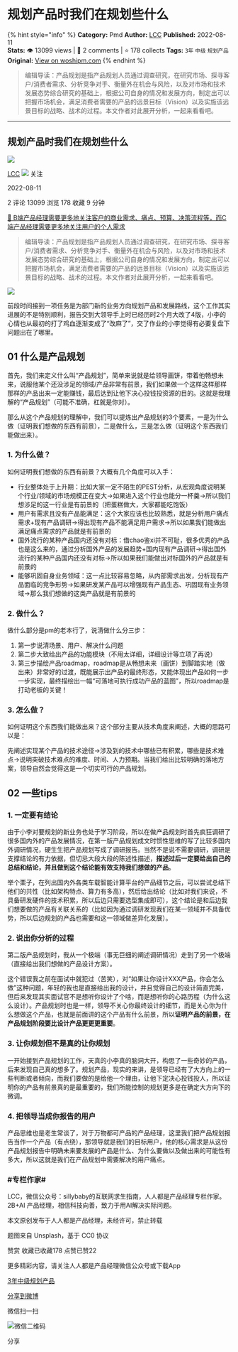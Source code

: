 # 规划产品时我们在规划些什么
{% hint style="info" %}
**Category:** Pmd
**Author:** [LCC](https://www.woshipm.com/u/1031974)
**Published:** 2022-08-11  
**Stats:** 👁️ 13099 views | 💬 2 comments | ⭐ 178 collects
**Tags:** `3年` `中级` `规划产品`
**Original:** [View on woshipm.com](https://www.woshipm.com/pmd/5558092.html)
{% endhint %}
> 编辑导读：产品规划是指产品规划人员通过调查研究，在研究市场、探寻客户/消费者需求、分析竞争对手、衡量外在机会与风险，以及对市场和技术发展态势综合研究的基础上，根据公司自身的情况和发展方向，制定出可以把握市场机会，满足消费者需要的产品的远景目标（Vision）以及实施该远景目标的战略、战术的过程。本文作者对此展开分析，一起来看看吧。

---

## 规划产品时我们在规划些什么

[![](https://image.woshipm.com/wp-files/2020/01/9qDvZEeJQrshNDbSmYq6.jpg!/both/72x72)](https://www.woshipm.com/u/1031974)

[LCC](https://www.woshipm.com/u/1031974) ![](https://static.woshipm.com/tag/1121_1@2x.png) 关注

2022-08-11

2 评论 13099 浏览 178 收藏 9 分钟

[🔗 B端产品经理需要更多地关注客户的商业需求、痛点、预算、决策流程等，而C端产品经理需要更多地关注用户的个人需求](https://ke.qidianla.com/courses/bcpm)

> 编辑导读：产品规划是指产品规划人员通过调查研究，在研究市场、探寻客户/消费者需求、分析竞争对手、衡量外在机会与风险，以及对市场和技术发展态势综合研究的基础上，根据公司自身的情况和发展方向，制定出可以把握市场机会，满足消费者需要的产品的远景目标（Vision）以及实施该远景目标的战略、战术的过程。本文作者对此展开分析，一起来看看吧。

![](https://image.woshipm.com/wp-files/2022/08/IHFCR1gAOb39sV3z9UYJ.jpg)

前段时间接到一项任务是为部门新的业务方向规划产品和发展路线，这个工作其实进展的不是特别顺利，报告交到大领导手上时已经历时2个月大改了4版，小李的心情也从最初的打了鸡血逐渐变成了“改麻了”，交了作业的小李觉得有必要复盘下问题出在了哪里。

## 01 什么是产品规划

首先，我们来定义什么叫“产品规划”，简单来说就是给领导画饼，带着他畅想未来，说服他某个还没涉足的领域/产品非常有前景，我们如果做一个这样这样那样那样的产品出来一定能赚钱，最后达到让他下决心投钱投资源的目的。这就是我理解的“产品规划”（可能不准确，杠就是你对）。

那么从这个产品规划的理解中，我们可以提炼出产品规划的3个要素，一是为什么做（证明我们想做的东西有前景），二是做什么，三是怎么做（证明这个东西我们能做出来）。

### 1\. 为什么做？

如何证明我们想做的东西有前景？大概有几个角度可以入手：

*   行业整体处于上升期：比如大家一定不陌生的PEST分析，从宏观角度说明某个行业/领域的市场规模正在变大->如果进入这个行业也能分一杯羹->所以我们想涉足的这一行业是有前景的（把蛋糕做大，大家都能吃饱饭）
*   用户有需求且没有产品能满足：这个大家应该也比较熟悉，就是分析用户痛点需求+现有产品调研->得出现有产品不能满足用户需求->所以如果我们能做出满足痛点需求的产品就是有前景的
*   国外流行的某种产品国内还没有对标：借chao鉴xi并不可耻，很多优秀的产品也是这么来的，通过分析国外产品的发展趋势+国内现有产品调研->得出国外流行的某种产品国内还没有对标->所以如果我们能做出对标国外的产品就是有前景的
*   能够巩固自身业务领域：这一点比较容易忽略，从内部需求出发，分析现有产品面临的竞争形势->如果研发某产品可以增强现有产品生态、巩固现有业务领域->那么我们想做的这类产品就是有前景的

### 2\. 做什么？

做什么部分是pm的老本行了，说清做什么分三步：

1.  第一步说清场景、用户、解决什么问题
2.  第二步大致给出产品的功能模块（不用太详细，详细设计等立项了再说）
3.  第三步描绘产品roadmap，roadmap是从畅想未来（画饼）到脚踏实地（做出来）非常好的过渡，既能展示出产品的最终形态，又能体现出产品如何一步一步实现，最终描绘出一幅“可落地可执行成功产品的蓝图”，所以roadmap是打动老板的关键！

### 3\. 怎么做？

如何证明这个东西我们能做出来？这个部分主要从技术角度来阐述，大概的思路可以是：

先阐述实现某个产品的技术途径->涉及到的技术中哪些已有积累，哪些是技术难点->说明突破技术难点的难度、时间、人力预期。当我们给出比较明确的落地方案，领导自然会觉得这是一个切实可行的产品规划。

## 02 一些tips

### 1\. 一定要有结论

由于小李对要规划的新业务也处于学习阶段，所以在做产品规划时首先疯狂调研了很多国内外的产品发展情况，在第一版产品规划成文时惯性思维的写了比较多国内外调研情况，硬生生把产品规划写成了调研报告。当然不是说不需要调研，调研是支撑结论的有力依据，但切忌大段大段的陈述性描述，**描述过后一定要给出自己的总结和结论，并且做到这个结论能有效支持我们想做的产品**。

举个栗子，在列出国内外各类车载智能计算平台的产品细节之后，可以尝试总结下他们的共性（比如架构特点、算力有多高），然后给出结论（比如对我们来说，不具备研发硬件的技术积累，所以后边只需要选型集成即可），这个结论是和后边我们想要做的产品有关联关系的（比如因为通过调研发现我们在某一领域并不具备优势，所以后边规划的产品也需要和这一领域做差异化发展）。

### 2\. 说出你分析的过程

第二版产品规划时，我从一个极端（事无巨细的阐述调研情况）走到了另一个极端（直接给出我们想做的产品设计方案）。

这个错误我之前在面试中就犯过（苦笑），对“如果让你设计XXX产品，你会怎么做”这种问题，年轻的我也是直接给出我的设计，并且觉得自己的设计简直完美，但后来发现其实面试官不是想听你设计了个啥，而是想听你的心路历程（为什么这么设计）。产品规划时也是一样，领导不关心你最终设计的细节，而是关心你为什么想做这个产品，也就是前面讲的这个产品有什么前景，所以**证明产品的前景，在产品规划阶段要比设计产品更更更重要**。

### 3\. 让你规划但不是真的让你规划

一开始接到产品规划的工作，天真的小李真的脑洞大开，构思了一些奇妙的产品，后来发现自己真的想多了。规划产品，现实的来讲，是领导已经有了大方向上的一些判断或者倾向，而我们要做的是给他一个理由，让他下定决心投钱投人，所以证明你的产品有前景真的是最重要的，我们所能控制的规划更多是在确定大方向下的微调。

### 4\. 把领导当成你报告的用户

产品思维也是老生常谈了，对于万物都可产品的产品经理，这里我们把产品规划报告当作一个产品（有点绕），那领导就是我们的目标用户，他的核心需求是从这份产品规划报告中明确未来要发展的产品是什么、为什么要做以及做出来的可能性有多大，所以这就是我们在产品规划中需要解决的用户痛点。

### #专栏作家#

LCC，微信公众号：sillybaby的互联网求生指南，人人都是产品经理专栏作家。2B+AI 产品经理，相信科技向善，致力于用AI解决实际问题。

本文原创发布于人人都是产品经理，未经许可，禁止转载

题图来自 Unsplash，基于 CC0 协议

赞赏 收藏已收藏178 点赞已赞22

更多精彩内容，请关注人人都是产品经理微信公众号或下载App

[3年](https://www.woshipm.com/tag/3%e5%b9%b4)[中级](https://www.woshipm.com/tag/%e4%b8%ad%e7%ba%a7)[规划产品](https://www.woshipm.com/tag/%e8%a7%84%e5%88%92%e4%ba%a7%e5%93%81)

[分享到微博](https://service.weibo.com/share/share.php?appkey=2775287854&title=规划产品时我们在规划些什么&url=https://www.woshipm.com/pmd/5558092.html&pic=https://image.woshipm.com/wp-files/2022/08/IHFCR1gAOb39sV3z9UYJ.jpg)

微信扫一扫

![微信二维码](https://api.pwmqr.com/qrcode/create/?url=https://www.woshipm.com/pmd/5558092.html)

分享